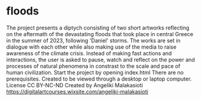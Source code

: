# floods
The project presents a diptych consisting of two short artworks reflecting on the aftermath of the devastating floods that took place in central Greece in the summer of 2023, following 'Daniel' storms. The works are set in dialogue with each other while also making use of the media to raise awareness of the climate crisis. Instead of making fast actions and interactions, the user is asked to pause, watch and reflect on the power and processes of natural phenomena in constrast to the scale and pace of human civilization. 
Start the project by opening index.html
There are no prerequisites.
Created to be viewed through a desktop or laptop computer.
License CC BY-NC-ND
Created by Angeliki Malakasioti
https://digitalartcourses.wixsite.com/angeliki-malakasioti
